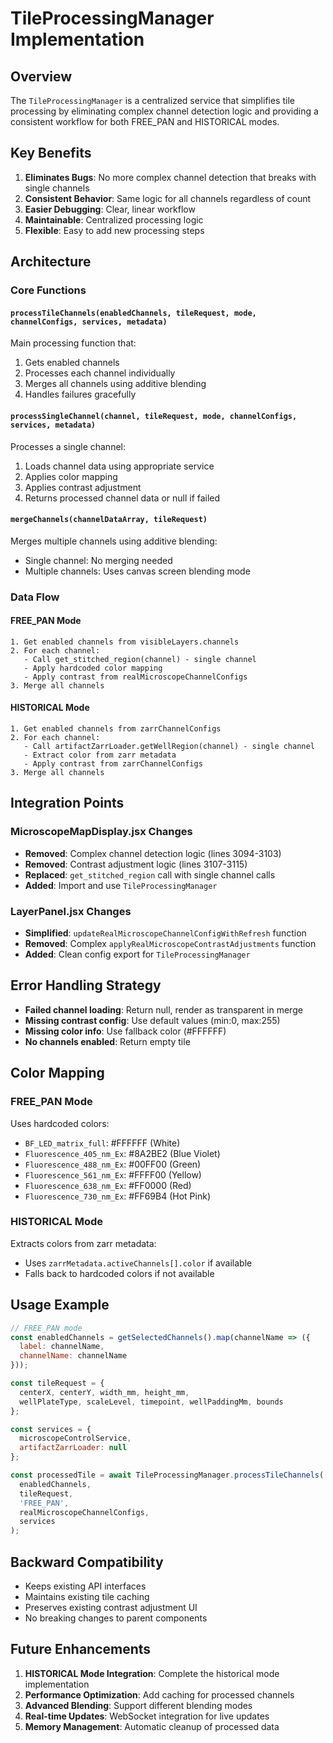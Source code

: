 # TileProcessingManager Implementation

## Overview

The `TileProcessingManager` is a centralized service that simplifies tile processing by eliminating complex channel detection logic and providing a consistent workflow for both FREE_PAN and HISTORICAL modes.

## Key Benefits

1. **Eliminates Bugs**: No more complex channel detection that breaks with single channels
2. **Consistent Behavior**: Same logic for all channels regardless of count
3. **Easier Debugging**: Clear, linear workflow
4. **Maintainable**: Centralized processing logic
5. **Flexible**: Easy to add new processing steps

## Architecture

### Core Functions

#### `processTileChannels(enabledChannels, tileRequest, mode, channelConfigs, services, metadata)`
Main processing function that:
1. Gets enabled channels
2. Processes each channel individually
3. Merges all channels using additive blending
4. Handles failures gracefully

#### `processSingleChannel(channel, tileRequest, mode, channelConfigs, services, metadata)`
Processes a single channel:
1. Loads channel data using appropriate service
2. Applies color mapping
3. Applies contrast adjustment
4. Returns processed channel data or null if failed

#### `mergeChannels(channelDataArray, tileRequest)`
Merges multiple channels using additive blending:
- Single channel: No merging needed
- Multiple channels: Uses canvas screen blending mode

### Data Flow

#### FREE_PAN Mode
```
1. Get enabled channels from visibleLayers.channels
2. For each channel:
   - Call get_stitched_region(channel) - single channel
   - Apply hardcoded color mapping
   - Apply contrast from realMicroscopeChannelConfigs
3. Merge all channels
```

#### HISTORICAL Mode
```
1. Get enabled channels from zarrChannelConfigs
2. For each channel:
   - Call artifactZarrLoader.getWellRegion(channel) - single channel
   - Extract color from zarr metadata
   - Apply contrast from zarrChannelConfigs
3. Merge all channels
```

## Integration Points

### MicroscopeMapDisplay.jsx Changes
- **Removed**: Complex channel detection logic (lines 3094-3103)
- **Removed**: Contrast adjustment logic (lines 3107-3115)
- **Replaced**: `get_stitched_region` call with single channel calls
- **Added**: Import and use `TileProcessingManager`

### LayerPanel.jsx Changes
- **Simplified**: `updateRealMicroscopeChannelConfigWithRefresh` function
- **Removed**: Complex `applyRealMicroscopeContrastAdjustments` function
- **Added**: Clean config export for `TileProcessingManager`

## Error Handling Strategy

- **Failed channel loading**: Return null, render as transparent in merge
- **Missing contrast config**: Use default values (min:0, max:255)
- **Missing color info**: Use fallback color (#FFFFFF)
- **No channels enabled**: Return empty tile

## Color Mapping

### FREE_PAN Mode
Uses hardcoded colors:
- `BF_LED_matrix_full`: #FFFFFF (White)
- `Fluorescence_405_nm_Ex`: #8A2BE2 (Blue Violet)
- `Fluorescence_488_nm_Ex`: #00FF00 (Green)
- `Fluorescence_561_nm_Ex`: #FFFF00 (Yellow)
- `Fluorescence_638_nm_Ex`: #FF0000 (Red)
- `Fluorescence_730_nm_Ex`: #FF69B4 (Hot Pink)

### HISTORICAL Mode
Extracts colors from zarr metadata:
- Uses `zarrMetadata.activeChannels[].color` if available
- Falls back to hardcoded colors if not available

## Usage Example

```javascript
// FREE_PAN mode
const enabledChannels = getSelectedChannels().map(channelName => ({
  label: channelName,
  channelName: channelName
}));

const tileRequest = {
  centerX, centerY, width_mm, height_mm,
  wellPlateType, scaleLevel, timepoint, wellPaddingMm, bounds
};

const services = {
  microscopeControlService,
  artifactZarrLoader: null
};

const processedTile = await TileProcessingManager.processTileChannels(
  enabledChannels,
  tileRequest,
  'FREE_PAN',
  realMicroscopeChannelConfigs,
  services
);
```

## Backward Compatibility

- Keeps existing API interfaces
- Maintains existing tile caching
- Preserves existing contrast adjustment UI
- No breaking changes to parent components

## Future Enhancements

1. **HISTORICAL Mode Integration**: Complete the historical mode implementation
2. **Performance Optimization**: Add caching for processed channels
3. **Advanced Blending**: Support different blending modes
4. **Real-time Updates**: WebSocket integration for live updates
5. **Memory Management**: Automatic cleanup of processed data
